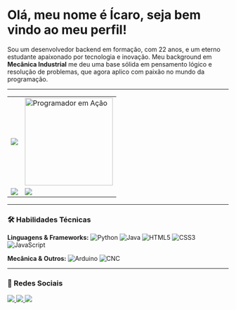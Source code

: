 <h1>Olá, meu nome é Ícaro, seja bem vindo ao meu perfil!</h1>

Sou um desenvolvedor backend em formação, com 22 anos, e um eterno estudante apaixonado por tecnologia e inovação. Meu background em **Mecânica Industrial** me deu uma base sólida em pensamento lógico e resolução de problemas, que agora aplico com paixão no mundo da programação.

---

<div align="center">
<table>
  <tr>
    <td>
      <img src="http://github-profile-summary-cards.vercel.app/api/cards/profile-details?username=icarofranklin&theme=radical">
    </td>
    <td>
      <img src="https://media3.giphy.com/media/v1.Y2lkPTc5MGI3NjExNWIzemo2d2pmdnVvNG9oZWZrd3l3djRwaTdxb3V4aTI5bmZpYXQzdyZlcD12MV9pbnRlcm5hbF9naWZfYnlfaWQmY3Q9Zw/bGgsc5mWoryfgKBx1u/giphy.gif" alt="Programador em Ação" width="200">
    </td>
  </tr>
  <tr>
    <td>
      <div align=center>
        <img src="http://github-profile-summary-cards.vercel.app/api/cards/stats?username=icarofranklin&theme=radical">
      </div>
    </td>
    <td>
      <img src="http://github-profile-summary-cards.vercel.app/api/cards/repos-per-language?username=icarofranklin&theme=radical">
    </td>
  </tr>
</table>
</div>

---

### 🛠️ Habilidades Técnicas

**Linguagens & Frameworks:**
![Python](https://img.shields.io/badge/Python-3776AB?logo=python&logoColor=white)
![Java](https://img.shields.io/badge/Java-007396?logo=java&logoColor=white)
![HTML5](https://img.shields.io/badge/HTML5-E34F26?logo=html5&logoColor=white)
![CSS3](https://img.shields.io/badge/CSS3-1572B6?logo=css3&logoColor=white)
![JavaScript](https://img.shields.io/badge/JavaScript-F7DF1E?logo=javascript&logoColor=black)

**Mecânica & Outros:**
![Arduino](https://img.shields.io/badge/Arduino-00979D?logo=arduino&logoColor=white)
![CNC](https://img.shields.io/badge/CNC-2C3E50?logo=data-studio&logoColor=white)

---

### 📱 Redes Sociais

<a href="https://www.linkedin.com/in/icaro-franklin079/" target="_blank">
    <img src="https://img.shields.io/badge/-LinkedIn-0077B5?style=flat-square&logo=linkedin&logoColor=white">
  </a>
  <a href="https://www.youtube.com/@icarofranklin79" target="_blank">
    <img src="https://img.shields.io/badge/YouTube-FF0000?style=flat-square&logo=youtube&logoColor=white">
  </a>
  <a href="https://www.instagram.com/dev_icaro/" target="_blank">
    <img src="https://img.shields.io/badge/-Instagram-E4405F?style=flat-square&logo=instagram&logoColor=white">
  </a>
</div>
